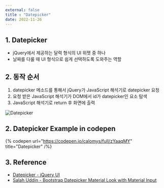 ```yaml
---
external: false
title : "Datepicker"
date: 2022-11-26
---
```


## 1. Datepicker

- jQuery에서 제공하는 달력 형식의 UI 위젯 중 하나
- 날짜를 다룰 때 UI 형식으로 쉽게 선택하도록 도와주는 역할

## 2. 동작 순서

  1. datepicker 메소드를 통해서 jQuery가 JavaScript 해석기로 datepicker 요청
  2. 요청 받은 JavaScript 해석기가 DOM에서 id가 datepicker인 요소 탐색
  3. JavaScript 해석기로 return 후 화면에 출력

![Datepicker](/images/Datepicker.png)

## 2. Datepicker Example in codepen

{% codepen url="https://codepen.io/calomys/full/zYaaqMY" title="Datepicker" /%}

## 3. Reference

- [Datepicker - jQuery UI](https://jqueryui.com/datepicker/)
- [Salah Uddin - Bootstrap Datepicker Material Look with Material Input](https://codepen.io/salahuddin/pen/LOmWpg)
